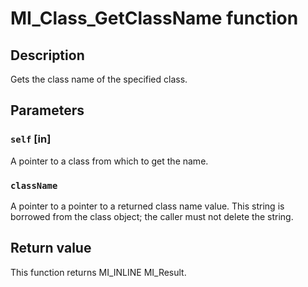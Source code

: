 # MI_Class_GetClassName function

## Description

Gets the class name of the specified class.

## Parameters

### `self` [in]

A pointer to a class from which to get the name.

### `className`

A pointer to a pointer to a returned class name value. This string is borrowed from the class object; the caller must not delete the string.

## Return value

This function returns MI_INLINE MI_Result.